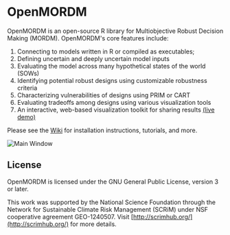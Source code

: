 # OpenMORDM #

OpenMORDM is an open-source R library for Multiobjective Robust Decision Making (MORDM).
OpenMORDM's core features include:

1. Connecting to models written in R or compiled as executables;
2. Defining uncertain and deeply uncertain model inputs
3. Evaluating the model across many hypothetical states of the world (SOWs)
4. Identifying potential robust designs using customizable robustness criteria
5. Characterizing vulnerabilities of designs using PRIM or CART
6. Evaluating tradeoffs among designs using various visualization tools
7. An interactive, web-based visualization toolkit for sharing results [(live demo)](https://openmordm.shinyapps.io/Iris)

Please see the [Wiki](https://github.com/dhadka/OpenMORDM/wiki) for installation instructions, tutorials, and more.

![Main Window](https://github.com/dhadka/OpenMORDM/blob/wiki_images/images/mainWindow.png)

## License

OpenMORDM is licensed under the GNU General Public License, version 3 or later.

This work was supported by the National Science Foundation through the Network for Sustainable Climate Risk
Management (SCRiM) under NSF cooperative agreement GEO-1240507.  Visit [http://scrimhub.org/](http://scrimhub.org/)
for more details.
